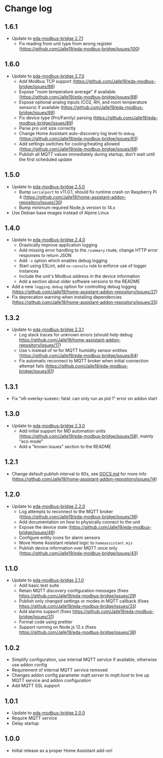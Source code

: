 # Change log

## 1.6.1
- Update to [eda-modbus-bridge 2.7.1](https://github.com/Jalle19/eda-modbus-bridge/releases/tag/2.7.1)
  * Fix reading from unit type from wrong register (https://github.com/Jalle19/eda-modbus-bridge/issues/100)

## 1.6.0
- Update to [eda-modbus-bridge 2.7.0](https://github.com/Jalle19/eda-modbus-bridge/releases/tag/2.7.0)
  * Add Modbus TCP support (https://github.com/Jalle19/eda-modbus-bridge/issues/86)
  * Expose "room temperature average" if available (https://github.com/Jalle19/eda-modbus-bridge/issues/88)
  * Expose optional analog inputs (CO2, RH, and room temperature sensors) if available (https://github.com/Jalle19/eda-modbus-bridge/issues/88)
  * Fix device type (Pro/Family) parsing (https://github.com/Jalle19/eda-modbus-bridge/issues/89)
  * Parse pro unit size correctly
  * Change Home Assistant auto-discovery log level to `debug` (https://github.com/Jalle19/eda-modbus-bridge/issues/93)
  * Add settings switches for cooling/heating allowed (https://github.com/Jalle19/eda-modbus-bridge/issues/98)
  * Publish all MQTT values immediately during startup, don't wait until the first scheduled update

## 1.5.0
- Update to [eda-modbus-bridge 2.5.0](https://github.com/Jalle19/eda-modbus-bridge/releases/tag/2.5.0)
  * Bump `serialport` to v11.0.1, should fix runtime crash on Raspberry Pi 4 (https://github.com/Jalle19/home-assistant-addon-repository/issues/30)
  * Bump minimum required Node.js version to 14.x
- Use Debian base images instead of Alpine Linux

## 1.4.0
- Update to [eda-modbus-bridge 2.4.0](https://github.com/Jalle19/eda-modbus-bridge/releases/tag/2.4.0)
  * Drastically improve application logging
  * Add missing error handling to the `/summary` route, change HTTP error responses to return JSON
  * Add `-v` option which enables debug logging
  * Start using ESLint, add `no-console` rule to enforce use of logger instances
  * Include the unit's Modbus address in the device information
  * Add a section about older software versions to the README
- Add a new `logging.debug` option for controlling debug logging (https://github.com/Jalle19/home-assistant-addon-repository/issues/27)
- Fix deprecation warning when installing dependencies (https://github.com/Jalle19/home-assistant-addon-repository/issues/25)

## 1.3.2
- Update to [eda-modbus-bridge 2.3.1](https://github.com/Jalle19/eda-modbus-bridge/releases/tag/2.3.1)
  * Log stack traces for unknown errors (should help debug https://github.com/Jalle19/home-assistant-addon-repository/issues/17)
  * Use `%` instead of `%H` for MQTT humidity sensor entities (https://github.com/Jalle19/eda-modbus-bridge/issues/64)
  * Fix automatic reconnect to MQTT broker when initial connection attempt fails (https://github.com/Jalle19/eda-modbus-bridge/issues/61)

## 1.3.1
- Fix "s6-overlay-suexec: fatal: can only run as pid 1" error on addon start

## 1.3.0
- Update to [eda-modbus-bridge 2.3.0](https://github.com/Jalle19/eda-modbus-bridge/releases/tag/2.3.0)
  * Add initial support for MD automation units (https://github.com/Jalle19/eda-modbus-bridge/issues/58), mainly "eco mode"
  * Add a "known issues" section to the README

## 1.2.1
- Change default publish interval to 60s, see [DOCS.md](https://github.com/Jalle19/home-assistant-addon-repository/blob/main/eda-modbus-bridge/DOCS.md) for more info (https://github.com/Jalle19/home-assistant-addon-repository/issues/14)

## 1.2.0
- Update to [eda-modbus-bridge 2.2.0](https://github.com/Jalle19/eda-modbus-bridge/releases/tag/2.2.0)
  * Log attempts to reconnect to the MQTT broker (https://github.com/Jalle19/eda-modbus-bridge/issues/36)
  * Add documentation on how to physically connect to the unit
  * Expose the device state (https://github.com/Jalle19/eda-modbus-bridge/issues/46)
  * Configure entity icons for alarm sensors
  * Move Home Assistant related logic to `homeassistant.mjs`
  * Publish device information over MQTT once only (https://github.com/Jalle19/eda-modbus-bridge/issues/43)

## 1.1.0

- Update to [eda-modbus-bridge 2.1.0](https://github.com/Jalle19/eda-modbus-bridge/releases/tag/2.1.0)
    - Add basic test suite
    - Retain MQTT discovery configuration messages (fixes https://github.com/Jalle19/eda-modbus-bridge/issues/29)
    - Publish only changed settings or modes in MQTT callback (fixes https://github.com/Jalle19/eda-modbus-bridge/issues/33)
    - Add alarms support (fixes https://github.com/Jalle19/eda-modbus-bridge/issues/31)
    - Format code using prettier
    - Support running on Node.js 12.x (fixes https://github.com/Jalle19/eda-modbus-bridge/issues/38)

## 1.0.2

- Simplify configuration, use internal MQTT service if available, otherwise use addon config
- Requirement of internal MQTT service removed
- Changes addon config parameter *mqtt.server* to *mqtt.host* to line up MQTT service and addon configuration
- Add MQTT SSL support

## 1.0.1

- Update to [eda-modbus-bridge 2.0.0](https://github.com/Jalle19/eda-modbus-bridge/releases/tag/2.0.0)
- Require MQTT service
- Delay startup

## 1.0.0

- Initial release as a proper Home Assistant add-on!
